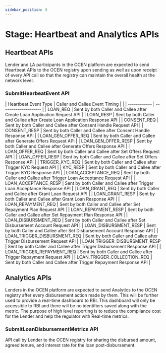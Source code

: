 ```yaml
---
sidebar_position: 8
---
```


# Stage: Heartbeat and Analytics APIs

## Heartbeat APIs

Lender and LA participants in the OCEN platform are expected to send Heartbeat APIs to the OCEN registry upon sending as well as upon receipt of every API call so that the registry can maintain the overall health at the network level.

### SubmitHearbeatEvent API

| Heartbeat Event Type | Caller and Callee Event Timing  |                                                                                 |
| ------------ | -------------------- | 
| LOAN_REQ | Sent by both Caller and Callee after Create Loan Application Request API |
| LOAN_RESP | Sent by both Caller and Callee after Create Loan Application Response API |
| CONSENT_REQ | Sent by both Caller and Callee after Consent Handle Request API |
| CONSENT_RESP | Sent by both Caller and Callee after Consent Handle Response API |
| LOAN_GEN_OFFER_REQ | Sent by both Caller and Callee after Generate Offers Request API |
| LOAN_GEN_OFFER_RESP | Sent by both Caller and Callee after Generate Offers Response API |
| LOAN_OFFER_REQ | Sent by both Caller and Callee after Set Offers Request API |
| LOAN_OFFER_RESP | Sent by both Caller and Callee after Set Offers Response API |
| TRIGGER_KYC_REQ | Sent by both Caller and Callee after Trigger KYC Request API |
| KYC_RESP | Sent by both Caller and Callee after Trigger KYC Response API |
| LOAN_ACCEPTANCE_REQ | Sent by both Caller and Callee after Trigger Loan Acceptance Request API |
| LOAN_ACCEPTANCE_RESP | Sent by both Caller and Callee after Trigger Loan Acceptance Response API |
| LOAN_GRANT_REQ | Sent by both Caller and Callee after Grant Loan Request API |
| LOAN_GRANT_RESP | Sent by both Caller and Callee after Grant Loan Response API |
| LOAN_REPAYMENT_REQ | Sent by both Caller and Callee after Set Repayment Plan Request API |
| LOAN_REPAYMENT_RESP | Sent by both Caller and Callee after Set Repayment Plan Response API |
| LOAN_DISBURSMENT_REQ | Sent by both Caller and Callee after Set Disbursement Account Request API |
| LOAN_DISBURSMENT_RESP | Sent by both Caller and Callee after Set Disbursement Account Response API |
| LOAN_TRIGGER_DISBURSMENT_REQ | Sent by both Caller and Callee after Trigger Disbursement Request API |
| LOAN_TRIGGER_DISBURSMENT_RESP | Sent by both Caller and Callee after Trigger Disbursement Response API |
| LOAN_TRIGGER_REPAYMENT_REQ | Sent by both Caller and Callee after Trigger Repayment Request API |
| LOAN_TRIGGER_COLLECTION_REQ | Sent by both Caller and Callee after Trigger Repayment Response API |

## Analytics APIs

Lenders in the OCEN platform are expected to send Analytics to the OCEN registry after every disbursement action made by them. This will be further used to provide a real-time dashboard to RBI. This dashboard will only be accessible to RBI and there will be no identifiers saved along with the metric. The purpose of high level reporting is to reduce the compliance cost for the Lender and help the regulator with Real-time metrics.

### SubmitLoanDisbursementMetrics API
API call by Lender to the OCEN registry for sharing the disbursed amount, agreed tenure, and interest rate for the loan post-disbursement.
